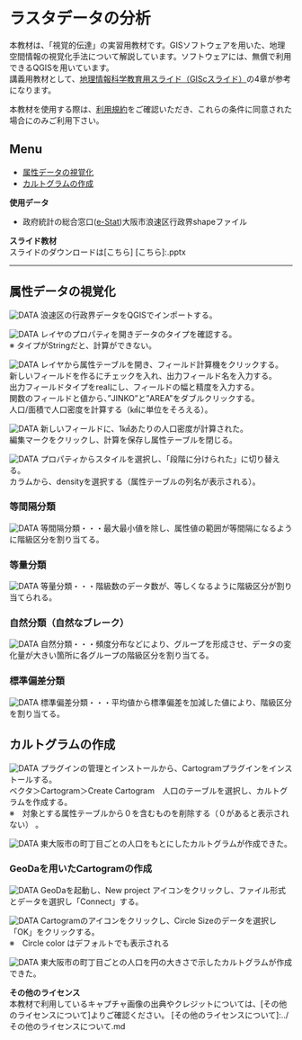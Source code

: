 # ラスタデータの分析
本教材は、「視覚的伝達」の実習用教材です。GISソフトウェアを用いた、地理空間情報の視覚化手法について解説しています。ソフトウェアには、無償で利用できるQGISを用いています。  
講義用教材として、[地理情報科学教育用スライド（GIScスライド）]の4章が参考になります。  

本教材を使用する際は、[利用規約]をご確認いただき、これらの条件に同意された場合にのみご利用下さい。


[地理情報科学教育用スライド（GIScスライド）]:http://curricula.csis.u-tokyo.ac.jp/slide/4.html
[利用規約]:../../../master/利用規約.md

**Menu**
------
* [属性データの視覚化](#属性データの視覚化)
* [カルトグラムの作成](#カルトグラムの作成)

**使用データ**
* 政府統計の総合窓口([e-Stat])大阪市浪速区行政界shapeファイル

[e-Stat]:http://www.e-stat.go.jp


**スライド教材**  
スライドのダウンロードは[こちら]
[こちら]:.pptx

----------

## 属性データの視覚化<a name = 属性データの視覚化></a>
![DATA](pic/21pic_1.png)
浪速区の行政界データをQGISでインポートする。

![DATA](pic/21pic_2.png)
レイヤのプロパティを開きデータのタイプを確認する。  
※ タイプがStringだと、計算ができない。

![DATA](pic/21pic_3.png)
レイヤから属性テーブルを開き、フィールド計算機をクリックする。  
新しいフィールドを作るにチェックを入れ、出力フィールド名を入力する。  
出力フィールドタイプをrealにし、フィールドの幅と精度を入力する。  
関数のフィールドと値から、”JINKO”と”AREA”をダブルクリックする。  
人口/面積で人口密度を計算する（㎢に単位をそろえる）。  

![DATA](pic/21pic_4.png)
新しいフィールドに、1㎢あたりの人口密度が計算された。  
編集マークをクリックし、計算を保存し属性テーブルを閉じる。  

![DATA](pic/21pic_5.png)
プロパティからスタイルを選択し、「段階に分けられた」に切り替える。  
カラムから、densityを選択する（属性テーブルの列名が表示される）。  

### 等間隔分類
![DATA](pic/21pic_6.png)
等間隔分類・・・最大最小値を除し、属性値の範囲が等間隔になるように階級区分を割り当てる。  

### 等量分類
![DATA](pic/21pic_7.png)
等量分類・・・階級数のデータ数が、等しくなるように階級区分が割り当てられる。  

### 自然分類（自然なブレーク）
![DATA](pic/21pic_8.png)
自然分類・・・頻度分布などにより、グループを形成させ、データの変化量が大きい箇所に各グループの階級区分を割り当てる。  

### 標準偏差分類
![DATA](pic/21pic_9.png)
標準偏差分類・・・平均値から標準偏差を加減した値により、階級区分を割り当てる。  

[▲メニューへもどる]:視覚的伝達.md#menu

## カルトグラムの作成 <a name = カルトグラムの作成></a>
![DATA](pic/21pic_10.png)
プラグインの管理とインストールから、Cartogramプラグインをインストールする。  
ベクタ＞Cartogram＞Create Cartogram　人口のテーブルを選択し、カルトグラムを作成する。  
※　対象とする属性テーブルから０を含むものを削除する（０があると表示されない） 。  

![DATA](pic/21pic_11.png)
東大阪市の町丁目ごとの人口をもとにしたカルトグラムが作成できた。

### GeoDaを用いたCartogramの作成
![DATA](pic/21pic_12.png)
GeoDaを起動し、New project アイコンをクリックし、ファイル形式とデータを選択し「Connect」する。

![DATA](pic/21pic_13.png)
Cartogramのアイコンをクリックし、Circle Sizeのデータを選択し「OK」をクリックする。  
※　Circle color はデフォルトでも表示される

![DATA](pic/21pic_14.png)
東大阪市の町丁目ごとの人口を円の大きさで示したカルトグラムが作成できた。


[▲メニューへもどる]:視覚的伝達.md#menu

**その他のライセンス**  
本教材で利用しているキャプチャ画像の出典やクレジットについては、[その他のライセンスについて]よりご確認ください。
[その他のライセンスについて]:../その他のライセンスについて.md

